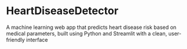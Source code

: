 # HeartDiseaseDetector
A machine learning web app that predicts heart disease risk based on medical parameters, built using Python and Streamlit with a clean, user-friendly interface
